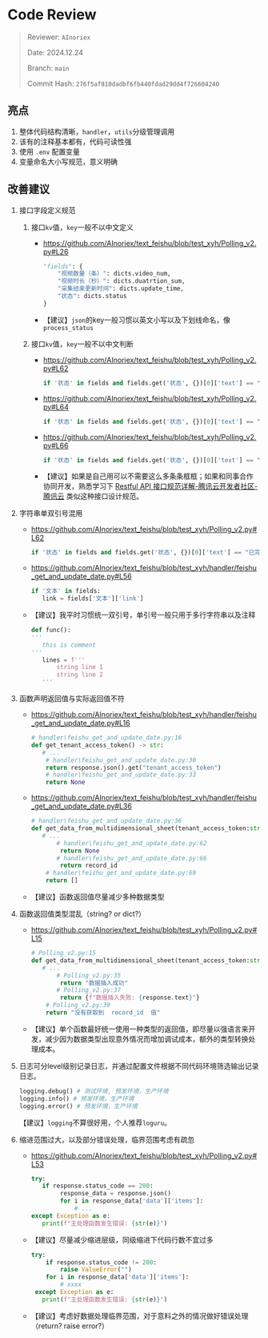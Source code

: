 # Code Review

> Reviewer: `AInoriex`
>
> Date: 2024.12.24
>
> Branch: `main`
>
> Commit Hash: `276f5af810dadbf6fb440fdad29dd4f726604240`

## 亮点

1. 整体代码结构清晰，`handler`，`utils`分级管理调用
2. 该有的注释基本都有，代码可读性强
3. 使用 `.env` 配置变量
4. 变量命名大小写规范，意义明确



## 改善建议

1. 接口字段定义规范

   1. 接口`kv`值，`key`一般不以中文定义

      - https://github.com/AInoriex/text_feishu/blob/test_xyh/Polling_v2.py#L26

        ```python
        "fields": {
            "视频数量（条）": dicts.video_num,
            "视频时长（秒）": dicts.duatrtion_sum,
            "采集结束更新时间": dicts.update_time,
            "状态": dicts.status
        }
        ```

      - 【建议】`json`的key一般习惯以英文小写以及下划线命名，像`process_status`

   2. 接口`kv`值，`key`一般不以中文判断

      - https://github.com/AInoriex/text_feishu/blob/test_xyh/Polling_v2.py#L62

        ```python
        if '状态' in fields and fields.get('状态', {})[0]['text'] == "已完成":
        ```

      - https://github.com/AInoriex/text_feishu/blob/test_xyh/Polling_v2.py#L64

        ```python
        if '状态' in fields and fields.get('状态', {})[0]['text'] == "正在处理...":
        ```

      - https://github.com/AInoriex/text_feishu/blob/test_xyh/Polling_v2.py#L66

        ```python
        if '状态' in fields and fields.get('状态', {})[0]['text'] == "待处理...":
        ```

      - 【建议】如果是自己用可以不需要这么多条条框框；如果和同事合作协同开发，熟悉学习下 [Restful API 接口规范详解-腾讯云开发者社区-腾讯云](https://cloud.tencent.com/developer/article/2360813) 类似这种接口设计规范。

2. 字符串单双引号混用

   - https://github.com/AInoriex/text_feishu/blob/test_xyh/Polling_v2.py#L62

     ```python
     if '状态' in fields and fields.get('状态', {})[0]['text'] == "已完成":
     ```

   - https://github.com/AInoriex/text_feishu/blob/test_xyh/handler/feishu_get_and_update_date.py#L56

     ```python
     if '文本' in fields:
     	link = fields['文本']['link']
     ```

   - 【建议】我平时习惯统一双引号，单引号一般只用于多行字符串以及注释

     ```python
     def func():
     '''
     	this is comment
     '''
     	lines = f'''
     		string line 1
     		string line 2 
     	'''	
     ```

3. 函数声明返回值与实际返回值不符

   - https://github.com/AInoriex/text_feishu/blob/test_xyh/handler/feishu_get_and_update_date.py#L16

     ```python
     # handler\feishu_get_and_update_date.py:16
     def get_tenant_access_token() -> str:
     	# ...
         # handler\feishu_get_and_update_date.py:30
         return response.json().get("tenant_access_token")
         # handler\feishu_get_and_update_date.py:33
         return None
     ```

   - https://github.com/AInoriex/text_feishu/blob/test_xyh/handler/feishu_get_and_update_date.py#L36

     ```python
     # handler\feishu_get_and_update_date.py:36
     def get_data_from_multidimensional_sheet(tenant_access_token:str, channel_urls:str, dicts:Fields) -> str:
     	# ...
         	# handler\feishu_get_and_update_date.py:62
             return None
         	# handler\feishu_get_and_update_date.py:66
             return record_id
         # handler\feishu_get_and_update_date.py:69
         return []
     ```

   - 【建议】函数返回值尽量减少多种数据类型

4. 函数返回值类型混乱（string? or dict?）

   - https://github.com/AInoriex/text_feishu/blob/test_xyh/Polling_v2.py#L15

     ```python
     # Polling_v2.py:15
     def get_data_from_multidimensional_sheet(tenant_access_token:str, channel_urls:str, dicts:Fields) -> str:
     	# ...
         	# Polling_v2.py:35
             return "数据插入成功"
         	# Polling_v2.py:37
             return {f"数据插入失败: {response.text}"}
         # Polling_v2.py:39
         return "没有获取到  record_id  值"
     ```

   - 【建议】单个函数最好统一使用一种类型的返回值，即尽量以强语言来开发，减少因为数据类型出现意外情况而增加调试成本，额外的类型转换处理成本。

5. 日志可分level级别记录日志，并通过配置文件根据不同代码环境筛选输出记录日志。

   ```python
   logging.debug() # 测试环境, 预发环境，生产环境
   logging.info() # 预发环境，生产环境
   logging.error() # 预发环境，生产环境
   ```

   ​	【建议】`logging`不算很好用，个人推荐`loguru`。

6. 缩进范围过大，以及部分错误处理，临界范围考虑有疏忽

   - https://github.com/AInoriex/text_feishu/blob/test_xyh/Polling_v2.py#L53

     ```python
     try:
     	if response.status_code == 200:
             response_data = response.json()
             for i in response_data['data']['items']:
                 # ...
     except Exception as e:
     	print(f"主处理函数发生错误: {str(e)}")
     ```

   - 【建议】尽量减少缩进层级，同级缩进下代码行数不宜过多

     ```python
     try:
         if response.status_code != 200:
             raise ValueError("")
         for i in response_data['data']['items']:
             # xxxx
      except Exception as e:
     	print(f"主处理函数发生错误: {str(e)}")
     ```

   - 【建议】考虑好数据处理临界范围，对于意料之外的情况做好错误处理（return? raise error?）

   